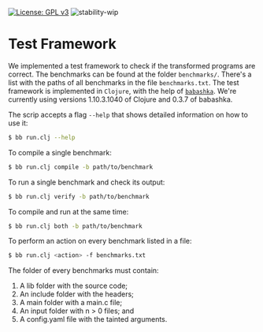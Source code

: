 [![License: GPL v3](https://img.shields.io/badge/License-GPLv3-blue.svg)](https://www.gnu.org/licenses/gpl-3.0)
![stability-wip](https://img.shields.io/badge/stability-work_in_progress-lightgrey.svg)

# Test Framework

We implemented a test framework to check if the transformed programs are
correct. The benchmarks can be found at the folder `benchmarks/`. There's
a list with the paths of all benchmarks in the file `benchmarks.txt`.
The test framework is implemented in `Clojure`, with the help of
[`babashka`](https://github.com/babashka/babashka). We're currently using
versions 1.10.3.1040 of Clojure and 0.3.7 of babashka.

The scrip accepts a flag `--help` that shows detailed information on
how to use it:

``` sh
$ bb run.clj --help
```

To compile a single benchmark:

``` sh
$ bb run.clj compile -b path/to/benchmark
```

To run a single benchmark and check its output:

``` sh
$ bb run.clj verify -b path/to/benchmark
```

To compile and run at the same time:

``` sh
$ bb run.clj both -b path/to/benchmark
```

To perform an action on every benchmark listed in a file:

``` sh
$ bb run.clj <action> -f benchmarks.txt
```

The folder of every benchmarks must contain:

1. A lib folder with the source code;
2. An include folder with the headers;
3. A main folder with a main.c file;
4. An input folder with n > 0 files; and
5. A config.yaml file with the tainted arguments.
